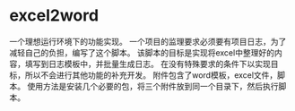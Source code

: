 # excel2word
一个理想运行环境下的功能实现。
一个项目的监理要求必须要有项目日志，为了减轻自己的负担，编写了这个脚本。
该脚本的目标是实现将excel中整理好的内容，填写到日志模板中，并批量生成日志。
在没有特殊要求的条件下以实现目标，所以不会进行其他功能的补充开发。
附件包含了word模板，excel文件，脚本。
使用方法是安装几个必要的包，将三个附件放到同一个目录下，然后执行脚本。
